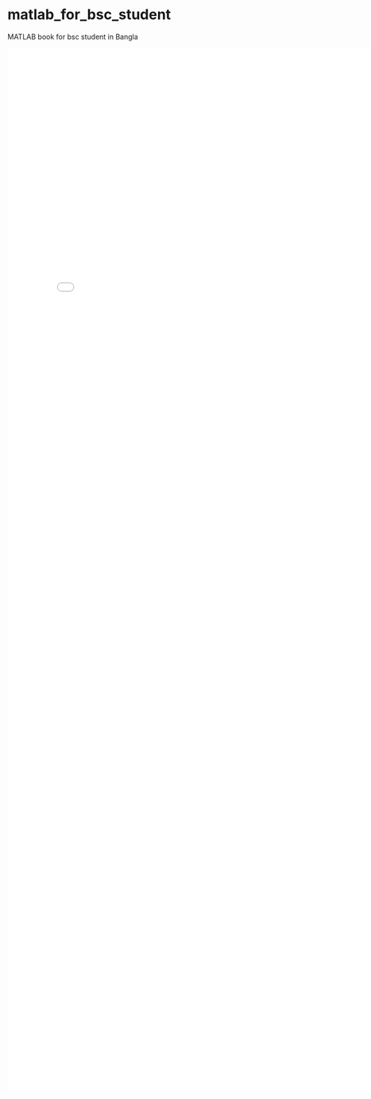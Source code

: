 # matlab_for_bsc_student
MATLAB book for bsc student in Bangla

<embed src="[file_name.pdf](https://drive.google.com/file/d/1D_yMA6K3RXpUPsa8IFbt-kDT7mVeKW-R/view?usp=sharing )https://drive.google.com/file/d/1D_yMA6K3RXpUPsa8IFbt-kDT7mVeKW-R/view?usp=sharing " width="800px" height="2100px" />

